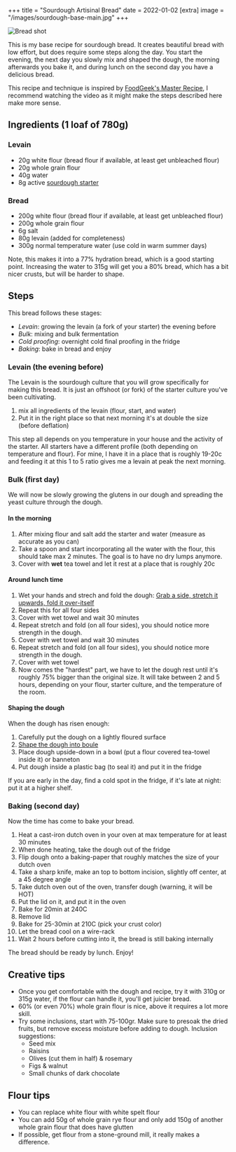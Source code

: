 +++
title = "Sourdough Artisinal Bread"
date = 2022-01-02
[extra]
image = "/images/sourdough-base-main.jpg"
+++

![Bread shot](/images/sourdough-base-main.jpg)

This is my base recipe for sourdough bread.
It creates beautiful bread with low effort, but does require some steps along the day.
You start the evening, the next day you slowly mix and shaped the dough, the morning afterwards you bake it, and during lunch on the second day you have a delicious bread.

This recipe and technique is inspired by [FoodGeek's Master Recipe](https://www.youtube.com/watch?v=8FaKxYM8TRo), I recommend watching the video as it might make the steps described here make more sense.

## Ingredients (1 loaf of 780g)

### Levain
- 20g white flour (bread flour if available, at least get unbleached flour)
- 20g whole grain flour
- 40g water
- 8g active [sourdough starter](/sourdough-starter/)

### Bread
- 200g white flour (bread flour if available, at least get unbleached flour)
- 200g whole grain flour
- 6g salt
- 80g levain (added for completeness)
- 300g normal temperature water (use cold in warm summer days) 

Note, this makes it into a 77% hydration bread, which is a good starting point. 
Increasing the water to 315g will get you a 80% bread, which has a bit nicer crusts, but will be harder to shape.


## Steps

This bread follows these stages:

- _Levain_: growing the levain (a fork of your starter) the evening before
- _Bulk_: mixing and bulk fermentation
- _Cold proofing_: overnight cold final proofing in the fridge
- _Baking_: bake in bread and enjoy

### Levain (the evening before)

The Levain is the sourdough culture that you will grow specifically for making this bread.
It is just an offshoot (or fork) of the starter culture you've been cultivating.

1. mix all ingredients of the levain (flour, start, and water)
2. Put it in the right place so that next morning it's at double the size (before deflation)

This step all depends on you temperature in your house and the activity of the starter.
All starters have a different profile (both depending on temperature and flour).
For mine, I have it in a place that is roughly 19-20c and feeding it at this 1 to 5 ratio gives me a levain at peak the next morning.

### Bulk (first day)

We will now be slowly growing the glutens in our dough and spreading the yeast culture through the dough. 

#### In the morning

1. After mixing flour and salt add the starter and water (measure as accurate as you can)
2. Take a spoon and start incorporating all the water with the flour, this should take max 2 minutes. The goal is to have no dry lumps anymore.
3. Cover with **wet** tea towel and let it rest at a place that is roughly 20c

#### Around lunch time

1. Wet your hands and strech and fold the dough: [Grab a side, stretch it upwards, fold it over-itself](https://www.theclevercarrot.com/2020/05/how-to-stretch-and-fold-sourdough/)
2. Repeat this for all four sides
3. Cover with wet towel and wait 30 minutes
4. Repeat stretch and fold (on all four sides), you should notice more strength in the dough.
5. Cover with wet towel and wait 30 minutes
6. Repeat stretch and fold (on all four sides), you should notice more strength in the dough.
7. Cover with wet towel
8. Now comes the "hardest" part, we have to let the dough rest until it's roughly 75% bigger than the original size. It will take between 2 and 5 hours, depending on your flour, starter culture, and the temperature of the room.

#### Shaping the dough
When the dough has risen enough:

1. Carefully put the dough on a lightly floured surface
2. [Shape the dough into boule](https://www.youtube.com/watch?t=28&v=pmTPL2J8OZk)
3. Place dough upside-down in a bowl (put a flour covered tea-towel inside it) or banneton
4. Put dough inside a plastic bag (to seal it) and put it in the fridge

If you are early in the day, find a cold spot in the fridge, if it's late at night: put it at a higher shelf.

### Baking (second day)

Now the time has come to bake your bread.

1. Heat a cast-iron dutch oven in your oven at max temperature for at least 30 minutes
2. When done heating, take the dough out of the fridge
3. Flip dough onto a baking-paper that roughly matches the size of your dutch oven
4. Take a sharp knife, make an top to bottom incision, slightly off center, at a 45 degree angle
5. Take dutch oven out of the oven, transfer dough (warning, it will be HOT)
6. Put the lid on it, and put it in the oven
7. Bake for 20min at 240C
8. Remove lid
9. Bake for 25-30min at 210C (pick your crust color)
10. Let the bread cool on a wire-rack
11. Wait 2 hours before cutting into it, the bread is still baking internally

The bread should be ready by lunch. Enjoy!

## Creative tips
- Once you get comfortable with the dough and recipe, try it with 310g or 315g water, if the flour can handle it, you'll get juicier bread.
- 60% (or even 70%) whole grain flour is nice, above it requires a lot more skill.
- Try some inclusions, start with 75-100gr. Make sure to presoak the dried fruits, but remove excess moisture before adding to dough. Inclusion suggestions:
    - Seed mix
    - Raisins
    - Olives (cut them in half) & rosemary
    - Figs & walnut
    - Small chunks of dark chocolate

## Flour tips
- You can replace white flour with white spelt flour
- You can add 50g of whole grain rye flour and only add 150g of another whole grain flour that does have glutten
- If possible, get flour from a stone-ground mill, it really makes a difference.
